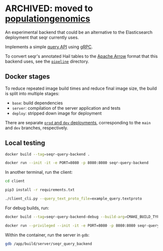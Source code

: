 # ARCHIVED: moved to [populationgenomics](https://github.com/populationgenomics/seqr-query-backend)

An experimental backend that could be an alternative to the Elasticsearch deployment that seqr currently uses.

Implements a simple [query API](proto/seqr_query_service.proto) using [gRPC](https://grpc.io/).

To convert seqr's annotated Hail tables to the [Apache Arrow](https://arrow.apache.org/) format that this backend uses, see the [`pipeline`](pipeline) directory.

## Docker stages

To reduce repeated image build times and reduce final image size, the build is split
into multiple stages:

- `base`: build dependencies
- `server`: compilation of the server application and tests
- `deploy`: stripped down image for deployment

There are separate [`prod` and `dev` deployments](.github/workflows/deploy.yaml), corresponding to the `main` and `dev` branches, respectively.

## Local testing

```bash
docker build --tag=seqr-query-backend .

docker run --init -it -e PORT=8080 -p 8080:8080 seqr-query-backend
```

In another terminal, run the client:

```bash
cd client

pip3 install -r requirements.txt

./client_cli.py --query_text_proto_file=example_query.textproto
```

For debug builds, run:

```bash
docker build --tag=seqr-query-backend-debug --build-arg=CMAKE_BUILD_TYPE=Debug --target=server .

docker run --privileged --init -it -e PORT=8080 -p 8080:8080 seqr-query-backend-debug
```

Within the container, run the server in `gdb`:

```bash
gdb /app/build/server/seqr_query_backend
```
